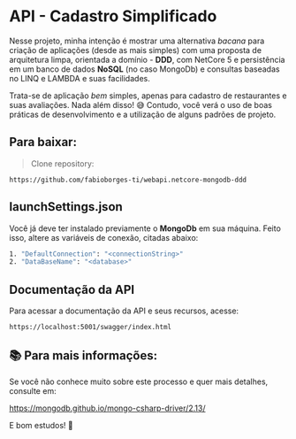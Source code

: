 # API - Cadastro Simplificado

Nesse projeto, minha intenção é mostrar uma alternativa _bacana_ para criação de aplicações (desde as mais simples) com uma proposta de arquitetura limpa, orientada a domínio - **DDD**, com NetCore 5 e persistência em um banco de dados **NoSQL** (no caso MongoDb) e consultas baseadas no LINQ e LAMBDA e suas facilidades. 

Trata-se de aplicação _bem_ simples, apenas para cadastro de restaurantes e suas avaliações. Nada além  disso! 😅 Contudo, você verá o uso de boas práticas de desenvolvimento e a utilização de alguns padrões de projeto. 

## Para baixar:

> Clone repository:

`https://github.com/fabioborges-ti/webapi.netcore-mongodb-ddd`

## launchSettings.json

Você já deve ter instalado previamente o **MongoDb** em sua máquina. Feito isso, altere as variáveis de conexão, citadas abaixo:

```bash
1. "DefaultConnection": "<connectionString>"
2. "DataBaseName": "<database>"
```

## Documentação da API

Para acessar a documentação da API e seus recursos, acesse: 

```bash
https://localhost:5001/swagger/index.html
```


## 📚 Para mais informações:

Se você não conhece muito sobre este processo e quer mais detalhes, consulte em:

https://mongodb.github.io/mongo-csharp-driver/2.13/

E bom estudos! 🚀
